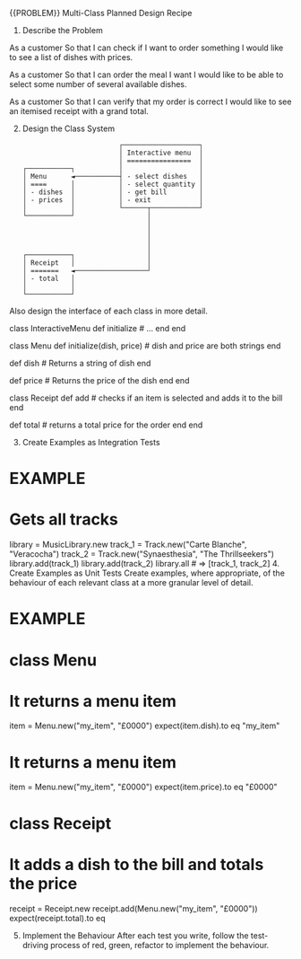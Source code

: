 {{PROBLEM}} Multi-Class Planned Design Recipe
1. Describe the Problem

As a customer
So that I can check if I want to order something
I would like to see a list of dishes with prices.

As a customer
So that I can order the meal I want
I would like to be able to select some number of several available dishes.

As a customer
So that I can verify that my order is correct
I would like to see an itemised receipt with a grand total.

2. Design the Class System


                               ┌───────────────────┐
                               │ Interactive menu  │
                               │ ================  │
       ┌───────────┐           │                   │
       │ Menu      ◄───────────┤ - select dishes   │
       │ ====      │           │ - select quantity │
       │ - dishes  │           │ - get bill        │
       │ - prices  │           │ - exit            │
       │           │           └──────┬────────────┘
       └───────────┘                  │
                                      │
                                      │
                                      │
                                      │
       ┌───────────┐                  │
       │ Receipt   │                  │
       │ =======   ◄──────────────────┘
       │ - total   │
       │           │
       └───────────┘


Also design the interface of each class in more detail.

class InteractiveMenu
  def initialize
    # ...
  end
end

class Menu
  def initialize(dish, price) # dish and price are both strings
  end

  def dish
    # Returns a string of dish
  end

  def price
    # Returns the price of the dish
  end
end

class Receipt
  def add
    # checks if an item is selected and adds it to the bill
  end

  def total
    # returns a total price for the order
  end
end

3. Create Examples as Integration Tests

# EXAMPLE

# Gets all tracks
library = MusicLibrary.new
track_1 = Track.new("Carte Blanche", "Veracocha")
track_2 = Track.new("Synaesthesia", "The Thrillseekers")
library.add(track_1)
library.add(track_2)
library.all # => [track_1, track_2]
4. Create Examples as Unit Tests
Create examples, where appropriate, of the behaviour of each relevant class at a more granular level of detail.

# EXAMPLE

# class Menu
# It returns a menu item
item  = Menu.new("my_item", "£0000")
expect(item.dish).to eq "my_item"

# It returns a menu item
item  = Menu.new("my_item", "£0000")
expect(item.price).to eq "£0000"

# class Receipt
# It adds a dish to the bill and totals the price
receipt = Receipt.new
receipt.add(Menu.new("my_item", "£0000"))
expect(receipt.total).to eq






5. Implement the Behaviour
After each test you write, follow the test-driving process of red, green, refactor to implement the behaviour.
